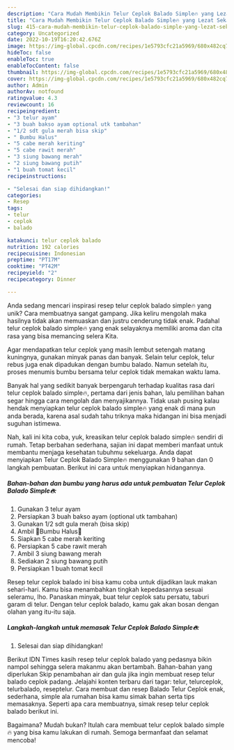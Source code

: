 ```yaml
---
description: "Cara Mudah Membikin Telur Ceplok Balado Simple🔥 yang Lezat Sekali"
title: "Cara Mudah Membikin Telur Ceplok Balado Simple🔥 yang Lezat Sekali"
slug: 415-cara-mudah-membikin-telur-ceplok-balado-simple-yang-lezat-sekali
category: Uncategorized
date: 2022-10-19T16:20:42.676Z
image: https://img-global.cpcdn.com/recipes/1e5793cfc21a5969/680x482cq70/telur-ceplok-balado-simple-foto-resep-utama.jpg
hideToc: false
enableToc: true
enableTocContent: false
thumbnail: https://img-global.cpcdn.com/recipes/1e5793cfc21a5969/680x482cq70/telur-ceplok-balado-simple-foto-resep-utama.jpg
cover: https://img-global.cpcdn.com/recipes/1e5793cfc21a5969/680x482cq70/telur-ceplok-balado-simple-foto-resep-utama.jpg
author: Admin
authorAv: notfound
ratingvalue: 4.3
reviewcount: 16
recipeingredient:
- "3 telur ayam"
- "3 buah bakso ayam optional utk tambahan"
- "1/2 sdt gula merah bisa skip"
- " Bumbu Halus"
- "5 cabe merah keriting"
- "5 cabe rawit merah"
- "3 siung bawang merah"
- "2 siung bawang putih"
- "1 buah tomat kecil"
recipeinstructions:

- "Selesai dan siap dihidangkan!"
categories:
- Resep
tags:
- telur
- ceplok
- balado

katakunci: telur ceplok balado 
nutrition: 192 calories
recipecuisine: Indonesian
preptime: "PT17M"
cooktime: "PT42M"
recipeyield: "2"
recipecategory: Dinner

---
```





Anda sedang mencari inspirasi resep telur ceplok balado simple🔥 yang unik? Cara membuatnya sangat gampang. Jika keliru mengolah maka hasilnya tidak akan memuaskan dan justru cenderung tidak enak. Padahal telur ceplok balado simple🔥 yang enak selayaknya memiliki aroma dan cita rasa yang bisa memancing selera Kita.





Agar mendapatkan telur ceplok yang masih lembut setengah matang kuningnya, gunakan minyak panas dan banyak. Selain telur ceplok, telur rebus juga enak dipadukan dengan bumbu balado. Namun setelah itu, proses menumis bumbu bersama telur ceplok tidak memakan waktu lama.

Banyak hal yang sedikit banyak berpengaruh terhadap kualitas rasa dari telur ceplok balado simple🔥, pertama dari jenis bahan, lalu pemilihan bahan segar hingga cara mengolah dan menyajikannya. Tidak usah pusing kalau hendak menyiapkan telur ceplok balado simple🔥 yang enak di mana pun anda berada, karena asal sudah tahu triknya maka hidangan ini bisa menjadi suguhan istimewa.






Nah, kali ini kita coba, yuk, kreasikan telur ceplok balado simple🔥 sendiri di rumah. Tetap berbahan sederhana, sajian ini dapat memberi manfaat untuk membantu menjaga kesehatan tubuhmu sekeluarga. Anda dapat menyiapkan Telur Ceplok Balado Simple🔥 menggunakan 9 bahan dan 0 langkah pembuatan. Berikut ini cara untuk menyiapkan hidangannya.

<!--inarticleads1-->

##### Bahan-bahan dan bumbu yang harus ada untuk pembuatan Telur Ceplok Balado Simple🔥:

1. Gunakan 3 telur ayam
1. Persiapkan 3 buah bakso ayam (optional utk tambahan)
1. Gunakan 1/2 sdt gula merah (bisa skip)
1. Ambil  🥥Bumbu Halus🥥
1. Siapkan 5 cabe merah keriting
1. Persiapkan 5 cabe rawit merah
1. Ambil 3 siung bawang merah
1. Sediakan 2 siung bawang putih
1. Persiapkan 1 buah tomat kecil


Resep telur ceplok balado ini bisa kamu coba untuk dijadikan lauk makan sehari-hari. Kamu bisa menambahkan tingkah kepedasannya sesuai seleramu, lho. Panaskan minyak, buat telur ceplok satu persatu, taburi garam di telur. Dengan telur ceplok balado, kamu gak akan bosan dengan olahan yang itu-itu saja. 

<!--inarticleads2-->

##### Langkah-langkah untuk memasak Telur Ceplok Balado Simple🔥:


1. Selesai dan siap dihidangkan!

Berikut IDN Times kasih resep telur ceplok balado yang pedasnya bikin nampol sehingga selera makanmu akan bertambah. Bahan-bahan yang diperlukan Skip penambahan air dan gula jika ingin membuat resep telur balado ceplok padang. Jelajahi konten terbaru dari tagar: telur, telurceplok, telurbalado, reseptelur. Cara membuat dan resep Balado Telur Ceplok enak, sederhana, simple ala rumahan bisa kamu simak bahan serta tips memasaknya. Seperti apa cara membuatnya, simak resep telur ceplok balado berikut ini. 

Bagaimana? Mudah bukan? Itulah cara membuat telur ceplok balado simple🔥 yang bisa kamu lakukan di rumah. Semoga bermanfaat dan selamat mencoba!

